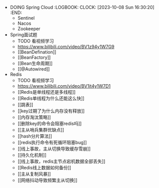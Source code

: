 - DOING Spring Cloud
  :LOGBOOK:
  CLOCK: [2023-10-08 Sun 16:30:20]
  :END:
	- Sentinel
	- Nacos
	- Zookeeper
- Spring面试题
	- TODO 看视频学习
	- https://www.bilibili.com/video/BV1z94y1W7G9
	- [[BeanDefination]]
	- [[BeanFactory]]
	- [[Bean生命周期]]
	- [[@Autowired]]
- Redis
	- TODO 看视频学习
	- https://www.bilibili.com/video/BV1it4y1W7D1
	- [[Redis是单线程还是多线程]]
	- [[Redis单线程为什么还能这么快]]
	- [[跳表]]
	- [[key过期了为什么内存没有释放]]
	- [[内存淘汰策略]]
	- [[删除key的命令会阻塞redis吗]]
	- [[主从哨兵集群优缺点]]
	- [[hash分片算法]]
	- [[redis执行命令有死循环阻塞bug]]
	- [[线上事故，主从切换导致缓存雪崩]]
	- [[持久化机制]]
	- [[线上事故，redis主节点宕机数据全部丢失]]
	- [[Redis线上数据如何备份]]
	- [[主从复制风暴]]
	- [[网络抖动导致频繁主从切换]]